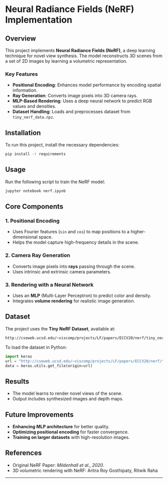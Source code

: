 # Neural Radiance Fields (NeRF) Implementation

## Overview

This project implements **Neural Radiance Fields (NeRF)**, a deep learning technique for novel view synthesis. The model reconstructs 3D scenes from a set of 2D images by learning a volumetric representation.

### Key Features

- **Positional Encoding**: Enhances model performance by encoding spatial information.
- **Ray Generation**: Converts image pixels into 3D camera rays.
- **MLP-Based Rendering**: Uses a deep neural network to predict RGB values and densities.
- **Dataset Handling**: Loads and preprocesses dataset from `tiny_nerf_data.npz`.

## Installation

To run this project, install the necessary dependencies:

```bash
pip install -r requirements 
```

## Usage

Run the following script to train the NeRF model:

```bash
jupyter notebook nerf.ipynb
```

## Core Components

### 1. Positional Encoding

- Uses Fourier features (`sin` and `cos`) to map positions to a higher-dimensional space.
- Helps the model capture high-frequency details in the scene.

### 2. Camera Ray Generation

- Converts image pixels into **rays** passing through the scene.
- Uses intrinsic and extrinsic camera parameters.

### 3. Rendering with a Neural Network

- Uses an **MLP** (Multi-Layer Perceptron) to predict color and density.
- Integrates **volume rendering** for realistic image generation.

## Dataset

The project uses the **Tiny NeRF Dataset**, available at:

```
http://cseweb.ucsd.edu/~viscomp/projects/LF/papers/ECCV20/nerf/tiny_nerf_data.npz
```

To load the dataset in Python:

```python
import keras
url = "http://cseweb.ucsd.edu/~viscomp/projects/LF/papers/ECCV20/nerf/tiny_nerf_data.npz"
data = keras.utils.get_file(origin=url)
```

## Results

- The model learns to render novel views of the scene.
- Output includes synthesized images and depth maps.

## Future Improvements

- **Enhancing MLP architecture** for better quality.
- **Optimizing positional encoding** for faster convergence.
- **Training on larger datasets** with high-resolution images.

## References

- Original NeRF Paper: *Mildenhall et al., 2020*.
- 3D volumetric rendering with NeRF: Aritra Roy Gosthipaty, Ritwik Raha 

---

